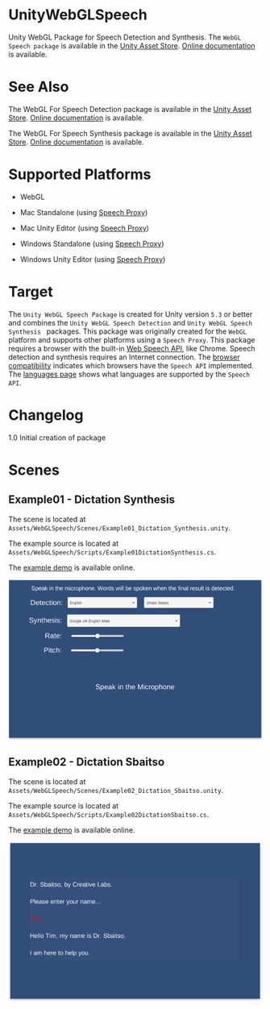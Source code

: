 # UnityWebGLSpeech
Unity WebGL Package for Speech Detection and Synthesis.
The `WebGL Speech package` is available in the [Unity Asset Store](https://assetstore.unity.com/packages/tools/audio/webgl-speech-105831). 
[Online documentation](https://github.com/tgraupmann/UnityWebGLSpeech) is available.

# See Also

The WebGL For Speech Detection package is available in the [Unity Asset Store](https://www.assetstore.unity3d.com/en/#!/content/81076). [Online documentation](https://github.com/tgraupmann/UnityWebGLSpeechDetection) is available.

The WebGL For Speech Synthesis package is available in the [Unity Asset Store](https://www.assetstore.unity3d.com/en/#!/content/81861). [Online documentation](https://github.com/tgraupmann/UnityWebGLSpeechSynthesis) is available.

# Supported Platforms

* WebGL

* Mac Standalone (using [Speech Proxy](https://github.com/tgraupmann/ConsoleChromeSpeechProxy))

* Mac Unity Editor (using [Speech Proxy](https://github.com/tgraupmann/ConsoleChromeSpeechProxy))

* Windows Standalone (using [Speech Proxy](https://github.com/tgraupmann/ConsoleChromeSpeechProxy))

* Windows Unity Editor (using [Speech Proxy](https://github.com/tgraupmann/ConsoleChromeSpeechProxy))

# Target

The `Unity WebGL Speech Package` is created for Unity version `5.3` or better and combines the `Unity WebGL Speech Detection` and `Unity WebGL Speech Synthesis ` packages.
This package was originally created for the `WebGL` platform and supports other platforms using a `Speech Proxy`.
This package requires a browser with the built-in [Web Speech API](https://dvcs.w3.org/hg/speech-api/raw-file/tip/speechapi.html), like Chrome.
Speech detection and synthesis requires an Internet connection.
The [browser compatibility](https://developer.mozilla.org/en-US/docs/Web/API/Web_Speech_API#Browser_compatibility) indicates which browsers have the `Speech API` implemented.
The [languages page](https://cloud.google.com/speech/docs/languages) shows what languages are supported by the `Speech API`.

# Changelog

1.0 Initial creation of package

# Scenes

## Example01 - Dictation Synthesis

The scene is located at `Assets/WebGLSpeech/Scenes/Example01_Dictation_Synthesis.unity`.

The example source is located at `Assets/WebGLSpeech/Scripts/Example01DictationSynthesis.cs`.

The [example demo](https://theylovegames.com/UnityWebGLSpeech_01DictationSynthesis/) is available online.

![image_1](images/image_1.png)

## Example02 - Dictation Sbaitso

The scene is located at `Assets/WebGLSpeech/Scenes/Example02_Dictation_Sbaitso.unity`.

The example source is located at `Assets/WebGLSpeech/Scripts/Example02DictationSbaitso.cs`.

The [example demo](https://theylovegames.com/UnityWebGLSpeech_02DictationSbaitso) is available online.

![image_2](images/image_2.png)
